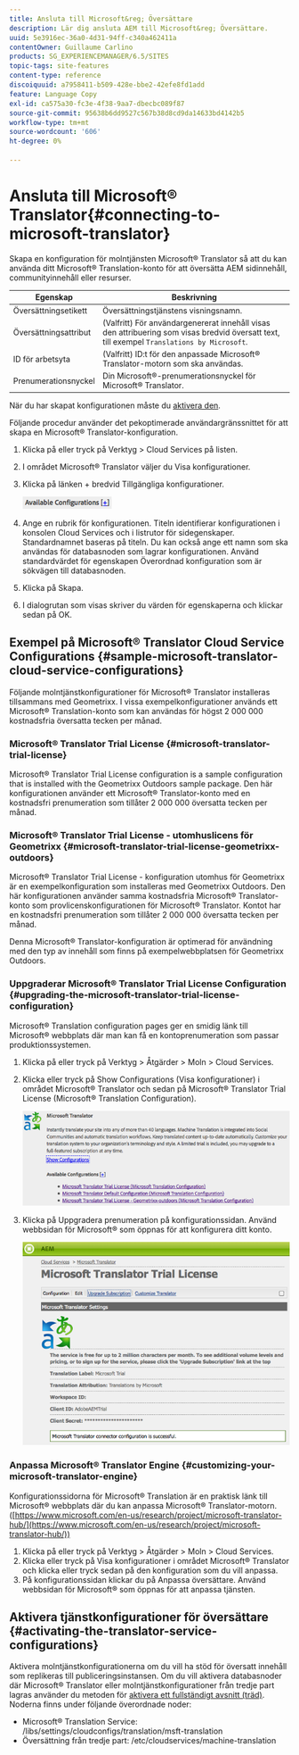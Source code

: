 ```yaml
---
title: Ansluta till Microsoft&reg; Översättare
description: Lär dig ansluta AEM till Microsoft&reg; Översättare.
uuid: 5e3916ec-36a0-4d31-94ff-c340a462411a
contentOwner: Guillaume Carlino
products: SG_EXPERIENCEMANAGER/6.5/SITES
topic-tags: site-features
content-type: reference
discoiquuid: a7958411-b509-428e-bbe2-42efe8fd1add
feature: Language Copy
exl-id: ca575a30-fc3e-4f38-9aa7-dbecbc089f87
source-git-commit: 95638b6dd9527c567b38d8cd9da14633bd4142b5
workflow-type: tm+mt
source-wordcount: '606'
ht-degree: 0%

---
```


# Ansluta till Microsoft® Translator{#connecting-to-microsoft-translator}

Skapa en konfiguration för molntjänsten Microsoft® Translator så att du kan använda ditt Microsoft® Translation-konto för att översätta AEM sidinnehåll, communityinnehåll eller resurser.

| Egenskap | Beskrivning |
|---|---|
| Översättningsetikett | Översättningstjänstens visningsnamn. |
| Översättningsattribut | (Valfritt) För användargenererat innehåll visas den attribuering som visas bredvid översatt text, till exempel `Translations by Microsoft`. |
| ID för arbetsyta | (Valfritt) ID:t för den anpassade Microsoft® Translator-motorn som ska användas. |
| Prenumerationsnyckel | Din Microsoft®-prenumerationsnyckel för Microsoft® Translator. |

När du har skapat konfigurationen måste du [aktivera den](/help/sites-administering/tc-msconf.md#activating-the-translator-service-configurations).

Följande procedur använder det pekoptimerade användargränssnittet för att skapa en Microsoft® Translator-konfiguration.

1. Klicka på eller tryck på Verktyg > Cloud Services på listen.
1. I området Microsoft® Translator väljer du Visa konfigurationer.
1. Klicka på länken + bredvid Tillgängliga konfigurationer.

   ![chlimage_1-382](assets/chlimage_1-382.png)

1. Ange en rubrik för konfigurationen. Titeln identifierar konfigurationen i konsolen Cloud Services och i listrutor för sidegenskaper. Standardnamnet baseras på titeln. Du kan också ange ett namn som ska användas för databasnoden som lagrar konfigurationen. Använd standardvärdet för egenskapen Överordnad konfiguration som är sökvägen till databasnoden.
1. Klicka på Skapa.
1. I dialogrutan som visas skriver du värden för egenskaperna och klickar sedan på OK.

## Exempel på Microsoft® Translator Cloud Service Configurations {#sample-microsoft-translator-cloud-service-configurations}

Följande molntjänstkonfigurationer för Microsoft® Translator installeras tillsammans med Geometrixx. I vissa exempelkonfigurationer används ett Microsoft® Translation-konto som kan användas för högst 2 000 000 kostnadsfria översatta tecken per månad.

### Microsoft® Translator Trial License {#microsoft-translator-trial-license}

Microsoft® Translator Trial License configuration is a sample configuration that is installed with the Geometrixx Outdoors sample package. Den här konfigurationen använder ett Microsoft® Translator-konto med en kostnadsfri prenumeration som tillåter 2 000 000 översatta tecken per månad.

### Microsoft® Translator Trial License - utomhuslicens för Geometrixx {#microsoft-translator-trial-license-geometrixx-outdoors}

Microsoft® Translator Trial License - konfiguration utomhus för Geometrixx är en exempelkonfiguration som installeras med Geometrixx Outdoors. Den här konfigurationen använder samma kostnadsfria Microsoft® Translator-konto som provlicenskonfigurationen för Microsoft® Translator. Kontot har en kostnadsfri prenumeration som tillåter 2 000 000 översatta tecken per månad.

Denna Microsoft® Translator-konfiguration är optimerad för användning med den typ av innehåll som finns på exempelwebbplatsen för Geometrixx Outdoors.

### Uppgraderar Microsoft® Translator Trial License Configuration {#upgrading-the-microsoft-translator-trial-license-configuration}

Microsoft® Translation configuration pages ger en smidig länk till Microsoft® webbplats där man kan få en kontoprenumeration som passar produktionssystemen.

1. Klicka på eller tryck på Verktyg > Åtgärder > Moln > Cloud Services.
1. Klicka eller tryck på Show Configurations (Visa konfigurationer) i området Microsoft® Translator och sedan på Microsoft® Translator Trial License (Microsoft® Translation Configuration).

   ![chlimage_1-383](assets/chlimage_1-383.png)

1. Klicka på Uppgradera prenumeration på konfigurationssidan. Använd webbsidan för Microsoft® som öppnas för att konfigurera ditt konto.

   ![chlimage_1-384](assets/chlimage_1-384.png)

### Anpassa Microsoft® Translator Engine {#customizing-your-microsoft-translator-engine}

Konfigurationssidorna för Microsoft® Translation är en praktisk länk till Microsoft® webbplats där du kan anpassa Microsoft® Translator-motorn. ([https://www.microsoft.com/en-us/research/project/microsoft-translator-hub/](https://www.microsoft.com/en-us/research/project/microsoft-translator-hub/))

1. Klicka på eller tryck på Verktyg > Åtgärder > Moln > Cloud Services.
1. Klicka eller tryck på Visa konfigurationer i området Microsoft® Translator och klicka eller tryck sedan på den konfiguration som du vill anpassa.
1. På konfigurationssidan klickar du på Anpassa översättare. Använd webbsidan för Microsoft® som öppnas för att anpassa tjänsten.

## Aktivera tjänstkonfigurationer för översättare {#activating-the-translator-service-configurations}

Aktivera molntjänstkonfigurationerna om du vill ha stöd för översatt innehåll som replikeras till publiceringsinstansen. Om du vill aktivera databasnoder där Microsoft® Translator eller molntjänstkonfigurationer från tredje part lagras använder du metoden för [aktivera ett fullständigt avsnitt (träd)](/help/sites-authoring/publishing-pages.md#publishing-and-unpublishing-a-tree). Noderna finns under följande överordnade noder:

* Microsoft® Translation Service: /libs/settings/cloudconfigs/translation/msft-translation
* Översättning från tredje part: /etc/cloudservices/machine-translation
